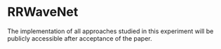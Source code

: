 # RRWaveNet
 The implementation of all approaches studied in this experiment will be publicly accessible after acceptance of the paper.
